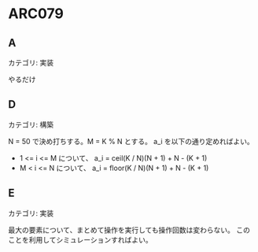 # ARC079

## A
カテゴリ: 実装

やるだけ

## D
カテゴリ: 構築

N = 50 で決め打ちする。M = K % N とする。
a_i を以下の通り定めればよい。

* 1 <= i <= M について、 a_i = ceil(K / N)(N + 1) + N - (K + 1)
* M < i <= N について、 a_i = floor(K / N)(N + 1) + N - (K + 1)

## E
カテゴリ: 実装

最大の要素について、まとめて操作を実行しても操作回数は変わらない。
このことを利用してシミュレーションすればよい。
